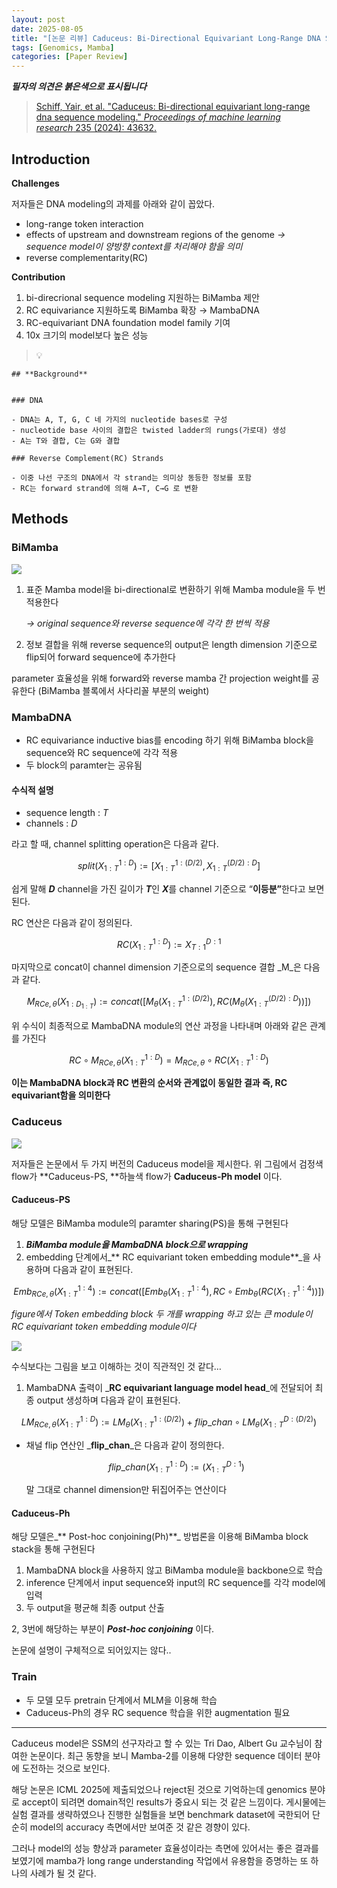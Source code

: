 ```yaml
---
layout: post
date: 2025-08-05
title: "[논문 리뷰] Caduceus: Bi-Directional Equivariant Long-Range DNA Sequence Modeling"
tags: [Genomics, Mamba]
categories: [Paper Review]
---
```


<span class="notion-red">_**필자의 의견은 붉은색으로 표시됩니다**_</span>


> [Schiff, Yair, et al. "Caduceus: Bi-directional equivariant long-range dna sequence modeling." ](https://pmc.ncbi.nlm.nih.gov/articles/PMC12189541/)[_Proceedings of machine learning research_](https://pmc.ncbi.nlm.nih.gov/articles/PMC12189541/)[ 235 (2024): 43632.](https://pmc.ncbi.nlm.nih.gov/articles/PMC12189541/)



## Introduction


**Challenges**


저자들은 DNA modeling의 과제를 아래와 같이 꼽았다.

- long-range token interaction
- effects of upstream and downstream regions of the genome 
_→ sequence model이 양방향 context를 처리해야 함을 의미_
- reverse complementarity(RC)

**Contribution**

1. bi-direcrional sequence modeling 지원하는 BiMamba 제안
1. RC equivariance 지원하도록 BiMamba 확장 → MambaDNA
1. RC-equivariant DNA foundation model family 기여
1. 10x 크기의 model보다 높은 성능

> 💡 


	## **Background**


	### DNA

	- DNA는 A, T, G, C 네 가지의 nucleotide bases로 구성
	- nucleotide base 사이의 결합은 twisted ladder의 rungs(가로대) 생성
	- A는 T와 결합, C는 G와 결합

	### Reverse Complement(RC) Strands

	- 이중 나선 구조의 DNA에서 각 strand는 의미상 동등한 정보를 포함
	- RC는 forward strand에 의해 A→T, C→G 로 변환


## Methods



### BiMamba


![](https://prod-files-secure.s3.us-west-2.amazonaws.com/542b861c-36a8-4051-84e5-8804b6728dba/2c247d59-7815-4980-99f0-8f0d21f445a7/image.png?X-Amz-Algorithm=AWS4-HMAC-SHA256&X-Amz-Content-Sha256=UNSIGNED-PAYLOAD&X-Amz-Credential=ASIAZI2LB4665GJKVJUV%2F20250811%2Fus-west-2%2Fs3%2Faws4_request&X-Amz-Date=20250811T190933Z&X-Amz-Expires=3600&X-Amz-Security-Token=IQoJb3JpZ2luX2VjELv%2F%2F%2F%2F%2F%2F%2F%2F%2F%2FwEaCXVzLXdlc3QtMiJIMEYCIQCSPglu7qDR7ckwhkrdmdT0ABIFWlstdVdGcQKgWFRl6AIhAOQmYLwfiW7daqpjJiIu%2BhNBTERYpNokj9vAiY9VFyrwKogECPT%2F%2F%2F%2F%2F%2F%2F%2F%2F%2FwEQABoMNjM3NDIzMTgzODA1Igwa%2BVbWHOhZNCmAv7Eq3AMWS1SHWnGxa%2FHCjtmULNpdB%2FlFZtRmIX0A2RBgoRx158g59q9%2BCBbn6z24P9kblq5qoIcDY%2Bk6x8OXN4pJTV6Axw7mKzdCMSHdOTM0bomKFcJg1Qbf4Sx2yzKkoOPRRuG%2Fv7bdgybfyGrHexRoAenR%2B8x%2FWvY8ZeXW59TUzlwByZ9MxsKegGi%2B%2BQqqQ1PUMkc1WoUIhpFeN1qlu8JE6XCnAFamUMERaNcoXvcqcjjHK%2Fwo11BTPZV2JQbvoUyI3GNGVcg6NWOmnRiIvetwnlreSpbJdNp8pbdtCHDjqgRO8%2BCADNXwk6f%2BG7F1fZPez3NkK3zFhgQnclQBQoMkTjEfOiE1zwHi7ygE7FI5R17YBpnm2Y0wMZFzAsfChu3Rs8020Ugw5iZH8mEiMqb%2BoFsUcemIQhY5PuZIz9v7LxrG1eatgE1P8YXmVdgoYwqWVwAuNdhuinj1NvYRby5vgUziVzW7Oi8PeaEuS9kIx47BMTT%2B0MbWPb00cg%2FoKrsYjEDtuOjo0z5L37J3JLaJEVr991p9lHPc28k8nXLT%2FZVyegm61JVcTAxw12fmulLAQsZ8y8DD0K9lBm1jKEKzJPGYXNh%2BqqoiYO4yA3VqhV6mJ%2BTUj9WLRX2hQWHTATDT8ejEBjqkAX3EWql8u9F2zMEADnAqKMz3zE5m4YQpwGVz8ez%2Brbugsar74ID9Vf9kJGnBexolgrM86yOv4K%2BtGIrUojsXEBnq5nIP8fbBwGg5LhDIprBVB%2Fj7PzJSfRgnL0lIWuIK86uH3gvex%2Fny30NpEutC8V3Fyh9M9%2BYZ6qaN7PQef1mWlvTrSh3V4buHIOD83JTCEODmxiDI%2BIGqRZ104qNU1zDgifnS&X-Amz-Signature=1f8f0f0ed831a29deda880d423cde508dab5d59d2050ca415aeb025465caf67d&X-Amz-SignedHeaders=host&x-amz-checksum-mode=ENABLED&x-id=GetObject)

1. 표준 Mamba model을 bi-directional로 변환하기 위해 Mamba module을 두 번 적용한다

	_→ original sequence와 reverse sequence에 각각 한 번씩 적용_

1. 정보 결합을 위해 reverse sequence의 output은 length dimension 기준으로 flip되어 forward sequence에 추가한다

parameter 효율성을 위해 forward와 reverse mamba 간 projection weight를 공유한다 (BiMamba 블록에서 사다리꼴 부분의 weight)



### MambaDNA

- RC equivariance inductive bias를 encoding 하기 위해 BiMamba block을 sequence와 RC sequence에 각각 적용
- 두 block의 paramter는 공유됨


#### 수식적 설명

- sequence length : _T_
- channels : _D_

라고 할 때,  channel splitting operation은 다음과 같다.


$$
split(X^{1:D}_{1:T}):=[X^{1:(D/2)}_{1:T},X^{(D/2):D}_{1:T}]
$$


<span class="notion-red">쉽게 말해 </span><span class="notion-red">_**D**_</span><span class="notion-red"> channel을 가진 길이가 </span><span class="notion-red">_**T**_</span><span class="notion-red">인 </span><span class="notion-red">_**X**_</span><span class="notion-red">를 channel 기준으로 “</span><span class="notion-red">**이등분”**</span><span class="notion-red">한다고 보면 된다.</span>


RC 연산은 다음과 같이 정의된다.


$$
RC(X^{1:D}_{1:T}):=X^{D:1}_{T:1}
$$


마지막으로 concat이 channel dimension 기준으로의 sequence 결합 _M_은 다음과 같다.


$$
M_{RCe,\theta}(X_{1:D_{1:T}}):=concat([M_{\theta}(X^{1:(D/2)}_{1:T}),RC(M_{\theta}(X^{(D/2):D}_{1:T}))])
$$


위 수식이 최종적으로 MambaDNA module의 연산 과정을 나타내며 아래와 같은 관계를 가진다


$$
RC\circ M_{RCe,\theta}(X^{1:D}_{1:T}) = M_{RCe,\theta} \circ RC(X^{1:D}_{1:T})
$$


**이는 MambaDNA block과 RC 변환의 순서와 관계없이 동일한 결과 즉, RC equivariant함을 의미한다**



### Caduceus


![](https://prod-files-secure.s3.us-west-2.amazonaws.com/542b861c-36a8-4051-84e5-8804b6728dba/f94a60d7-8145-473b-aef9-7c68d3ec604a/image.png?X-Amz-Algorithm=AWS4-HMAC-SHA256&X-Amz-Content-Sha256=UNSIGNED-PAYLOAD&X-Amz-Credential=ASIAZI2LB4665GJKVJUV%2F20250811%2Fus-west-2%2Fs3%2Faws4_request&X-Amz-Date=20250811T190934Z&X-Amz-Expires=3600&X-Amz-Security-Token=IQoJb3JpZ2luX2VjELv%2F%2F%2F%2F%2F%2F%2F%2F%2F%2FwEaCXVzLXdlc3QtMiJIMEYCIQCSPglu7qDR7ckwhkrdmdT0ABIFWlstdVdGcQKgWFRl6AIhAOQmYLwfiW7daqpjJiIu%2BhNBTERYpNokj9vAiY9VFyrwKogECPT%2F%2F%2F%2F%2F%2F%2F%2F%2F%2FwEQABoMNjM3NDIzMTgzODA1Igwa%2BVbWHOhZNCmAv7Eq3AMWS1SHWnGxa%2FHCjtmULNpdB%2FlFZtRmIX0A2RBgoRx158g59q9%2BCBbn6z24P9kblq5qoIcDY%2Bk6x8OXN4pJTV6Axw7mKzdCMSHdOTM0bomKFcJg1Qbf4Sx2yzKkoOPRRuG%2Fv7bdgybfyGrHexRoAenR%2B8x%2FWvY8ZeXW59TUzlwByZ9MxsKegGi%2B%2BQqqQ1PUMkc1WoUIhpFeN1qlu8JE6XCnAFamUMERaNcoXvcqcjjHK%2Fwo11BTPZV2JQbvoUyI3GNGVcg6NWOmnRiIvetwnlreSpbJdNp8pbdtCHDjqgRO8%2BCADNXwk6f%2BG7F1fZPez3NkK3zFhgQnclQBQoMkTjEfOiE1zwHi7ygE7FI5R17YBpnm2Y0wMZFzAsfChu3Rs8020Ugw5iZH8mEiMqb%2BoFsUcemIQhY5PuZIz9v7LxrG1eatgE1P8YXmVdgoYwqWVwAuNdhuinj1NvYRby5vgUziVzW7Oi8PeaEuS9kIx47BMTT%2B0MbWPb00cg%2FoKrsYjEDtuOjo0z5L37J3JLaJEVr991p9lHPc28k8nXLT%2FZVyegm61JVcTAxw12fmulLAQsZ8y8DD0K9lBm1jKEKzJPGYXNh%2BqqoiYO4yA3VqhV6mJ%2BTUj9WLRX2hQWHTATDT8ejEBjqkAX3EWql8u9F2zMEADnAqKMz3zE5m4YQpwGVz8ez%2Brbugsar74ID9Vf9kJGnBexolgrM86yOv4K%2BtGIrUojsXEBnq5nIP8fbBwGg5LhDIprBVB%2Fj7PzJSfRgnL0lIWuIK86uH3gvex%2Fny30NpEutC8V3Fyh9M9%2BYZ6qaN7PQef1mWlvTrSh3V4buHIOD83JTCEODmxiDI%2BIGqRZ104qNU1zDgifnS&X-Amz-Signature=d1d6a427dac6dca78c678316e6a813f3eb00754e9285964983b6ddec1fa7b107&X-Amz-SignedHeaders=host&x-amz-checksum-mode=ENABLED&x-id=GetObject)


저자들은 논문에서 두 가지 버전의 Caduceus model을 제시한다. 위 그림에서 검정색 flow가 **Caduceus-PS, **하늘색 flow가 **Caduceus-Ph model** 이다.



#### Caduceus-PS


해당 모델은 BiMamba module의 paramter sharing(PS)을 통해 구현된다

1. _**BiMamba module을 MambaDNA block으로 wrapping**_
1. embedding 단계에서_** RC equivariant token embedding module**_을 사용하며 다음과 같이 표현된다.

$$
Emb_{RCe,\theta}(X^{1:4}_{1:T}):=concat([Emb_{\theta}(X^{1:4}_{1:T}),RC \circ Emb_{\theta}(RC(X^{1:4}_{1:T}))])
$$


_figure에서 Token embedding block 두 개를 wrapping 하고 있는 큰 module이 RC equivariant token embedding module이다_


![](https://prod-files-secure.s3.us-west-2.amazonaws.com/542b861c-36a8-4051-84e5-8804b6728dba/b175e4da-71eb-4e91-8c23-a06dabe673c9/image.png?X-Amz-Algorithm=AWS4-HMAC-SHA256&X-Amz-Content-Sha256=UNSIGNED-PAYLOAD&X-Amz-Credential=ASIAZI2LB4665GJKVJUV%2F20250811%2Fus-west-2%2Fs3%2Faws4_request&X-Amz-Date=20250811T190934Z&X-Amz-Expires=3600&X-Amz-Security-Token=IQoJb3JpZ2luX2VjELv%2F%2F%2F%2F%2F%2F%2F%2F%2F%2FwEaCXVzLXdlc3QtMiJIMEYCIQCSPglu7qDR7ckwhkrdmdT0ABIFWlstdVdGcQKgWFRl6AIhAOQmYLwfiW7daqpjJiIu%2BhNBTERYpNokj9vAiY9VFyrwKogECPT%2F%2F%2F%2F%2F%2F%2F%2F%2F%2FwEQABoMNjM3NDIzMTgzODA1Igwa%2BVbWHOhZNCmAv7Eq3AMWS1SHWnGxa%2FHCjtmULNpdB%2FlFZtRmIX0A2RBgoRx158g59q9%2BCBbn6z24P9kblq5qoIcDY%2Bk6x8OXN4pJTV6Axw7mKzdCMSHdOTM0bomKFcJg1Qbf4Sx2yzKkoOPRRuG%2Fv7bdgybfyGrHexRoAenR%2B8x%2FWvY8ZeXW59TUzlwByZ9MxsKegGi%2B%2BQqqQ1PUMkc1WoUIhpFeN1qlu8JE6XCnAFamUMERaNcoXvcqcjjHK%2Fwo11BTPZV2JQbvoUyI3GNGVcg6NWOmnRiIvetwnlreSpbJdNp8pbdtCHDjqgRO8%2BCADNXwk6f%2BG7F1fZPez3NkK3zFhgQnclQBQoMkTjEfOiE1zwHi7ygE7FI5R17YBpnm2Y0wMZFzAsfChu3Rs8020Ugw5iZH8mEiMqb%2BoFsUcemIQhY5PuZIz9v7LxrG1eatgE1P8YXmVdgoYwqWVwAuNdhuinj1NvYRby5vgUziVzW7Oi8PeaEuS9kIx47BMTT%2B0MbWPb00cg%2FoKrsYjEDtuOjo0z5L37J3JLaJEVr991p9lHPc28k8nXLT%2FZVyegm61JVcTAxw12fmulLAQsZ8y8DD0K9lBm1jKEKzJPGYXNh%2BqqoiYO4yA3VqhV6mJ%2BTUj9WLRX2hQWHTATDT8ejEBjqkAX3EWql8u9F2zMEADnAqKMz3zE5m4YQpwGVz8ez%2Brbugsar74ID9Vf9kJGnBexolgrM86yOv4K%2BtGIrUojsXEBnq5nIP8fbBwGg5LhDIprBVB%2Fj7PzJSfRgnL0lIWuIK86uH3gvex%2Fny30NpEutC8V3Fyh9M9%2BYZ6qaN7PQef1mWlvTrSh3V4buHIOD83JTCEODmxiDI%2BIGqRZ104qNU1zDgifnS&X-Amz-Signature=270d6e476a4ed9c5b14928a941993bde2f0c51668fffdfe38611c881ba3b1d6b&X-Amz-SignedHeaders=host&x-amz-checksum-mode=ENABLED&x-id=GetObject)


<span class="notion-red">수식보다는 그림을 보고 이해하는 것이 직관적인 것 같다…</span>

1. MambaDNA 출력이 _**RC equivariant language model head**_에 전달되어 최종 output 생성하며 다음과 같이 표현된다.

$$
LM_{RCe,\theta}(X^{1:D}_{1:T}):= LM_{\theta}(X^{1:(D/2)}_{1:T})+flip\_chan\circ LM_{\theta}(X^{D:(D/2)}_{1:T})
$$

- 채널 flip 연산인 _**flip\_chan**_은 다음과 같이 정의한다.

	$$
	flip\_chan(X^{1:D}_{1:T}):=(X^{D:1}_{1:T})
	$$


	말 그대로 channel dimension만 뒤집어주는 연산이다



#### Caduceus-Ph


해당 모델은_** Post-hoc conjoining(Ph)**_ 방법론을 이용해 BiMamba block stack을 통해 구현된다

1. MambaDNA block을 사용하지 않고 BiMamba module을 backbone으로 학습
1. inference 단계에서 input sequence와 input의 RC sequence를 각각 model에 입력
1. 두 output을 평균해 최종 output 산출

2, 3번에 해당하는 부분이 _**Post-hoc conjoining**_ 이다.


<span class="notion-red">논문에 설명이 구체적으로 되어있지는 않다..</span>



### Train

- 두 모델 모두 pretrain 단계에서 MLM을 이용해 학습
- Caduceus-Ph의 경우 RC sequence 학습을 위한 augmentation 필요

---


<span class="notion-red">Caduceus model은 SSM의 선구자라고 할 수 있는 Tri Dao, Albert Gu 교수님이 참여한 논문이다. 최근 동향을 보니 Mamba-2를 이용해 다양한 sequence 데이터 분야에 도전하는 것으로 보인다.</span>


<span class="notion-red">해당 논문은 ICML 2025에 제출되었으나 reject된 것으로 기억하는데 genomics 분야로 accept이 되려면 domain적인 results가 중요시 되는 것 같은 느낌이다. 게시물에는 실험 결과를 생략하였으나 진행한 실험들을 보면 benchmark dataset에 국한되어 단순히 model의 accuracy 측면에서만 보여준 것 같은 경향이 있다.</span>


<span class="notion-red">그러나 model의 성능 향상과 parameter 효율성이라는 측면에 있어서는 좋은 결과를 보였기에 mamba가 long range understanding 작업에서 유용함을 증명하는 또 하나의 사례가 될 것 같다.</span>

